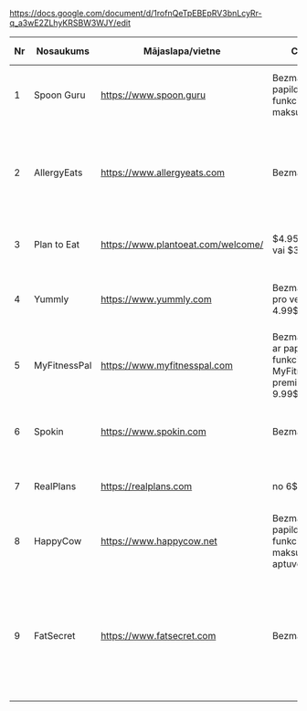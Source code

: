 https://docs.google.com/document/d/1rofnQeTpEBEpRV3bnLcyRr-q_a3wE2ZLhyKRSBW3WJY/edit


|Nr|Nosaukums|Mājaslapa/vietne|Cena|Apraksts|Mūsu uzlabojumi|Mūsu trūkumi|
|--|---------|----------------|----|---|--------------|--------|
|1|Spoon Guru |https://www.spoon.guru|Bezmaksas, papildu funkcijas par maksu| Palīdz izvairīties no alerģēniem, piedāvā personalizētas ēdienkartes.| |
|2|AllergyEats|https://www.allergyeats.com|Bezmaksas|Sniedz informāciju par alerģēniem restorānos, balstoties uz lietotāju atsauksmēm|Rāda konkrētu produktu ieteikumus, kas izkļauj alergēnus saturošās uzturvielas||
|3|Plan to Eat|https://www.plantoeat.com/welcome/|$4.95 mēnesī vai $39 gadā.|Ēdienkartes plānošana un recepšu pārvaldība|Iespēja pievienot savus alergēnus||
|4|Yummly|https://www.yummly.com|Bezmaksas, pro versija 4.99$/mēnesī|Ēdienkartes plānošana, iespēja veikt iepirkumu tieši no lietotnes.
|5| MyFitnessPal|https://www.myfitnesspal.com|Bezmaksas, ar papildu funkcijām MyFitnessPal premium 9.99$|Kaloriju skaitīšana, uztura un treniņu žurnāls
|6|Spokin|https://www.spokin.com|Bezmaksas|Kopiena ar receptēm, pārtikas un restorānu rekomendācijām
|7|RealPlans|https://realplans.com|no 6$ mēnesī | Personalizētas ēdienkartes un veselīgas receptes
|8|HappyCow|https://www.happycow.net|Bezmaksas, papildu funkcijas par maksu aptuveni $4.|Palīdz atrast vegāniem un veģetāriešiem draudzīgas vietas|Būs iespēja pievienot alerģijas
|9|FatSecret|https://www.fatsecret.com|Bezmaksas|Kaloriju skaitīšana un ēdienkartes izsekošana|Veidos produktu ieteikumus un to patērēšanas daudzumus balstoties no patērētā kaloriju skaita un alerģijām
